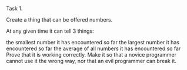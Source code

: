 Task 1.

Create a thing that can be offered numbers.

At any given time it can tell 3 things:

the smallest number it has encountered so far
the largest number it has encountered so far
the average of all numbers it has encountered so far
Prove that it is working correctly. Make it so that a novice programmer cannot use it the wrong way, nor that an evil programmer can break it.
